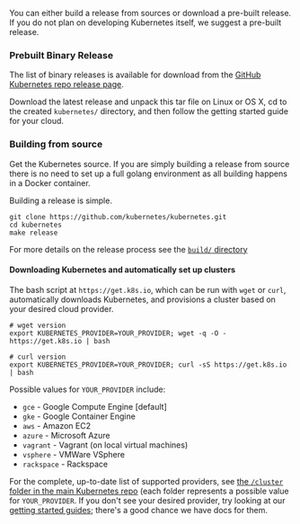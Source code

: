 ---
---

You can either build a release from sources or download a pre-built release.  If you do not plan on developing Kubernetes itself, we suggest a pre-built release.

### Prebuilt Binary Release

The list of binary releases is available for download from the [GitHub Kubernetes repo release page](https://github.com/kubernetes/kubernetes/releases).

Download the latest release and unpack this tar file on Linux or OS X, cd to the created `kubernetes/` directory, and then follow the getting started guide for your cloud.

### Building from source

Get the Kubernetes source.  If you are simply building a release from source there is no need to set up a full golang environment as all building happens in a Docker container.

Building a release is simple.

```shell
git clone https://github.com/kubernetes/kubernetes.git
cd kubernetes
make release
```

For more details on the release process see the [`build/` directory](http://releases.k8s.io/{{page.githubbranch}}/build/)

#### Downloading Kubernetes and automatically set up clusters

The bash script at `https://get.k8s.io`, which can be run with `wget` or `curl`, automatically downloads Kubernetes, and provisions a cluster based on your desired cloud provider.

```shell
# wget version
export KUBERNETES_PROVIDER=YOUR_PROVIDER; wget -q -O - https://get.k8s.io | bash

# curl version
export KUBERNETES_PROVIDER=YOUR_PROVIDER; curl -sS https://get.k8s.io | bash
```

Possible values for `YOUR_PROVIDER` include:

* `gce` - Google Compute Engine [default]
* `gke` - Google Container Engine
* `aws` - Amazon EC2
* `azure` - Microsoft Azure
* `vagrant` - Vagrant (on local virtual machines)
* `vsphere` - VMWare VSphere
* `rackspace` - Rackspace

For the complete, up-to-date list of supported providers, see [the `/cluster` folder in the main Kubernetes repo](https://github.com/kubernetes/kubernetes/tree/{{page.githubbranch}}/cluster) (each folder represents a possible value for `YOUR_PROVIDER`. If you don't see your desired provider, try looking at our [getting started guides](/docs/getting-started-guides); there's a good chance we have docs for them.
